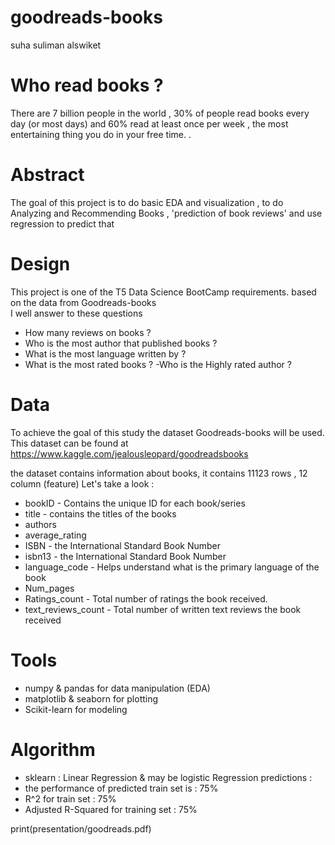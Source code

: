 # goodreads-books
suha suliman alswiket

# Who read books ?
There are 7 billion people in the world , 30% of people read books every day (or most days) and 60% read at least once per week , the most entertaining thing you do in your free time.
 .

# Abstract
The goal of this project is to do basic EDA and visualization , to do Analyzing and Recommending Books ,  'prediction of book reviews' and use regression to predict that

# Design
This project is one of the T5 Data Science BootCamp requirements. based on the data from Goodreads-books  
I well answer to these questions 

- How many reviews on books ?
- Who is the most author that published books ?
- What is the most language written by ?
- What is the most rated books ?
-Who is the Highly rated author ? 

# Data
To achieve the goal of this study the dataset Goodreads-books will be used. This dataset can be found at https://www.kaggle.com/jealousleopard/goodreadsbooks 
 
the dataset contains information about books, it contains 11123 rows , 12 column (feature)
 Let's take a look :

- bookID - Contains the unique ID for each book/series
- title - contains the titles of the books
- authors 
- average_rating 
- ISBN -  the International Standard Book Number
- isbn13 - the International Standard Book Number
- language_code - Helps understand what is the primary language of the book
- Num_pages 
- Ratings_count - Total number of ratings the book received.
- text_reviews_count - Total number of written text reviews the book received

# Tools
- numpy & pandas for data manipulation (EDA)
- matplotlib & seaborn for plotting
- Scikit-learn for modeling 

# Algorithm
- sklearn :  Linear Regression & may be logistic Regression 
predictions :
- the performance of predicted train set is : 75%
- R^2 for train set : 75%
- Adjusted R-Squared for training set : 75%

 
print(presentation/goodreads.pdf)
